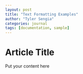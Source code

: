 ```yaml
---
layout: post
title: "Text Formatting Examples"
author: "Tyler Sengia"
categories: journal
tags: [documentation, sample]
---
```


# Article Title
Put your content here
